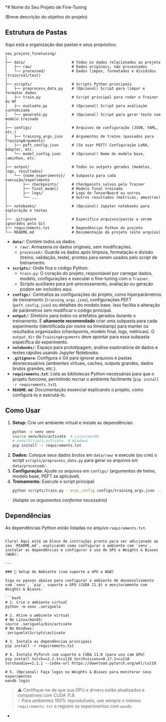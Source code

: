 *# Nome do Seu Projeto de Fine-Tuning

(Breve descrição do objetivo do projeto)

## Estrutura de Pastas

Aqui está a organização das pastas e seus propósitos:

```
seu_projeto_finetuning/
│
├── data/                     # Todos os dados relacionados ao projeto
│   ├── raw/                  # Dados originais, não processados
│   └── processed/            # Dados limpos, formatados e divididos (train/val/test)
│
├── scripts/                  # Scripts Python principais
│   ├── preprocess_data.py    # (Opcional) Script para limpar e formatar dados
│   ├── train.py              # Script principal para rodar o Trainer do HF
│   ├── evaluate.py           # (Opcional) Script para avaliação customizada
│   └── generate.py           # (Opcional) Script para gerar texto com modelo treinado
│
├── configs/                  # Arquivos de configuração (JSON, YAML, etc.)
│   ├── training_args.json    # Argumentos de treino (passados para TrainingArguments)
│   ├── peft_config.json      # (Se usar PEFT) Configuração LoRA, Adapter, etc.
│   └── model_config.json     # (Opcional) Nome do modelo base, caminhos, etc.
│
├── output/                   # Todos os outputs gerados (modelos, logs, resultados)
│   └── {nome_experimento}/   # Subpasta para cada execução/experimento
│       ├── checkpoints/      # Checkpoints salvos pelo Trainer
│       ├── final_model/      # Modelo final treinado
│       ├── logs/             # Logs do TensorBoard ou outros
│       └── ...               # Outros resultados (métricas, amostras)
│
├── notebooks/                # (Opcional) Jupyter notebooks para exploração e testes
│
├── .gitignore                # Especifica arquivos/pastas a serem ignorados pelo Git
├── requirements.txt          # Dependências Python do projeto
└── README.md                 # Documentação do projeto (este arquivo)
```

* **`data/`**: Contém todos os dados.
    * `raw/`: Armazena os dados originais, sem modificações.
    * `processed/`: Guarda os dados após limpeza, formatação e divisão (treino, validação, teste), prontos para serem usados pelo script de treinamento.
* **`scripts/`**: Onde fica o código Python.
    * `train.py`: O coração do projeto, responsável por carregar dados, modelo, configurações e executar o fine-tuning com o `Trainer`.
    * Scripts auxiliares para pré-processamento, avaliação ou geração podem ser incluídos aqui.
* **`configs/`**: Centraliza as configurações do projeto, como hiperparâmetros de treinamento (`training_args.json`), configurações PEFT (`peft_config.json`) ou detalhes do modelo base. Isso facilita a alteração de parâmetros sem modificar o código principal.
* **`output/`**: Diretório para todos os artefatos gerados durante o treinamento. É **altamente recomendado** criar uma subpasta para cada experimento (identificada por nome ou timestamp) para manter os resultados organizados (checkpoints, modelo final, logs, métricas). O `output_dir` do `TrainingArguments` deve apontar para essa subpasta específica do experimento.
* **`notebooks/`**: Espaço para prototipagem, análise exploratória de dados e testes rápidos usando Jupyter Notebooks.
* **`.gitignore`**: Configura o Git para ignorar arquivos e pastas desnecessários (ambientes virtuais, caches, outputs grandes, dados brutos grandes, etc.).
* **`requirements.txt`**: Lista as bibliotecas Python necessárias para que o projeto funcione, permitindo recriar o ambiente facilmente (`pip install -r requirements.txt`).
* **`README.md`**: Documentação essencial explicando o projeto, como configurá-lo e executá-lo.

## Como Usar

1.  **Setup:** Crie um ambiente virtual e instale as dependências:
    ```bash
    python -m venv venv
    source venv/bin/activate  # Linux/macOS
    # venv\Scripts\activate  # Windows
    pip install -r requirements.txt
    ```
2.  **Dados:** Coloque seus dados brutos em `data/raw/` e execute (ou crie) o script `scripts/preprocess_data.py` para gerar os arquivos em `data/processed/`.
3.  **Configuração:** Ajuste os arquivos em `configs/` (argumentos de treino, modelo base, PEFT se aplicável).
4.  **Treinamento:** Execute o script principal:
    ```bash
    python scripts/train.py --args_config configs/training_args.json --model_config configs/model_config.json
    ```
    *(Adapte os argumentos conforme necessário)*

## Dependências

As dependências Python estão listadas no arquivo `requirements.txt`.
```

Claro! Aqui está um bloco de instruções pronto para ser adicionado ao seu `README.md`, explicando como configurar o ambiente com `venv`, instalar as dependências e configurar o uso de GPU e Weights & Biases (W&B):

---

### 🚀 Setup do Ambiente (com suporte a GPU e W&B)

Siga os passos abaixo para configurar o ambiente de desenvolvimento com `venv`, `pip`, suporte a GPU (CUDA 11.8) e monitoramento com Weights & Biases:

```bash
# 1. Crie o ambiente virtual
python -m venv .seriguela

# 2. Ative o ambiente virtual
# No Linux/macOS:
source .seriguela/bin/activate
# No Windows:
.seriguela\Scripts\activate

# 3. Instale as dependências principais
pip install -r requirements.txt

# 4. Instale PyTorch com suporte a CUDA 11.8 (para uso com GPU)
pip install torch==2.2.1+cu118 torchvision==0.17.1+cu118 torchaudio==2.2.1 --index-url https://download.pytorch.org/whl/cu118

# 5. (Opcional) Faça login no Weights & Biases para monitorar seus experimentos
wandb login
```

> ⚠️ Certifique-se de que sua GPU e drivers estão atualizados e compatíveis com CUDA 11.8.  
> 💡 Para ambientes 100% reprodutíveis, use sempre o mesmo `requirements.txt` e registre os experimentos com `wandb`.
*